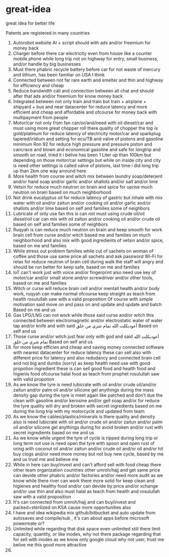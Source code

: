 # great-idea
great idea for better life

Patents are registered in many countries

1. Autorobot website AI + script should with ads and/or freemium for money back 
2. Charger before there car electricity even from house like a counter mobile phone while long trip not on highway for entry, small business, and/or handle by big businesses
3. Must there phabric recycle battery before car for not waste of mercury and lithium, has been familiar on USA I think
4. Connected between not far rare earth and smelter and thin and highway for efficiency and cheap
5. Reduce bandwidth call and connection between all chat and should after that ads and/or freemium for know money back
6. Integrated between not only train and train but train + airplane + shipyard + bus and near datacenter for reduce latency and more efficient and cheap and affordable and ofcourse for money back with multipayment from people
7. Motor/car not only from fan can/or/and/need with oil diesel/car and must using more great chopper roll there quality of chopper the top is gold/platinum for reduce latency of electricity motor/car and sparkplug tapered/iridium and setting for ecu/TB and valve of pistons and gasoline minimum Ron 92 for reduce high pressure and pressure piston and cancrace and blown and economical gasoline and safe for longtrip and smooth on road, tried it i belive has been 1 Liter up than 100km but depending on those motor/car settings but while on inside city and city is need other settings is called valve of pistons, last time i did long trip up than 2km one way arround here
8. More health from course and witch mix between laundry soap/deterjent and/or hand soap and/or garlic and/or shallots and/or salt and/or lime
9. Vetsin for reduce much neutron on brain and spice for uprise much neutron on brain based on much neighborhood
10. Not drink eucalyptus oil for reduce latency of gastric but inhale with mix water with oil and/or zaitun and/or cooking oil and/or garlic and/or shallots and/or lime based on self and families some of neighbors
11. Lubricate of only use fan this is can not must using crude oil/oil diesel/oil car can mix with oil zaitun and/or cooking oil and/or crude oil based on self and families some of neighbors
12. Ruqyah is can reduce much neutron on brain and keep smooth for work brain cell from curse and/or witch based me and families on much neighborhood and also mix with good ingredients of vetsin and/or spice, based on me and families
13. While stress out problem families while cut of sachets on woman of coffee and those use same price all sachets and ask password Wi-Fi for relax for reduce neutron of brain cell during walk the staff will angry and should be run better for keep safe, based on me and families
14. IoT can't work just with voice and/or fingerprint also need use key of motor/car and/or small stone and/or screwdriver and/or other tools, based on me and families
15. Witch or curse will reduce brain cell and/or mentall health and/or body work, ruqyah can make normal ofcourse keep straight as teach from health rosulullah saw with a valid proposition
Of course with simple motivation said move on and pass on and update and update and batch
Based on me and us
16. Gas LPG/LNG can not work while those said curse and/or witch this connected between electromagnetic and/or electrostatic water of water tap and/or knife and with said أعودبكلت الله تمام شري من خلق Based on self and us
17. Those curse and/or witch just fear only with god and said أعودبكلت الله تمام شري من خلق Based on self and us
18. for more keep efficien and cheap and saving money connected software with nearest datacenter for reduce latency these can sell also with different price for latency and also redudancy and connected brain cell and not big and dumbs (sorry) as keep health need use with good propotion ingredient these is can sell good food and health food and higienis food ofcourse halal food as teach from prophet rosulullah saw with valid propotion
19. As we know the tyre is need lubicrate with oil and/or crude oil/and/or zaitun and/or palm oil and/or silicone gel anythings during the mass density gap during the tyre is meet again like patched and don't due the clean with gasoline and/or kerosine and/or gell soap and/or for reduce the tyre quality will dry and broken with secret ingredients based on me during the long trip with my motorcycle and updated from team
20. As we know the cables/plastics/minerals is there quality and density also is need lubicrate with oil and/or crude oil and/or zaitun and/or palm oil and/or silicone gel anythings during for avoid broken and/or rust with secret ingredients based on me and us
21. As we know while urgent the tyre of cycle is ripped during long trip or long term not use is need open the tyre with spoon and open rust of oring with coconut oil and/or zaitun and/or crude oil and/or oil and/or hit buy clogs and/or need more money but not buy new cycle, based by me and us trust me and believe me
22. While in here can buy/invest and can't afford sell with food cheap there other team organization countries other umroh/hajj and get same price can devide other phabric and/or factories and/or need more audit as we know while there river can work there more solid for keep clean and higienes and healthy food and/or can devide by price and/or xchange and/or use thin and also must halal as teach from health and rosulullah saw with a valid proposition
23. It's can connected from umroh/hajj and can buy/invest and packed+sterilized on KSA cause more opportunities also
24. I have and idea wikipedia mix github/bitbucket and auto update from autosaves and compile/sub , it's can about apps before microsoft powermate or?
25. Unlimited while regarding that disk space even unlimited still there limit capacity, quantity, or like inodes, why not there package regarding that for sell with inodes as we know only google cloud why not user, trust me belive me this good more attractive
26. 
